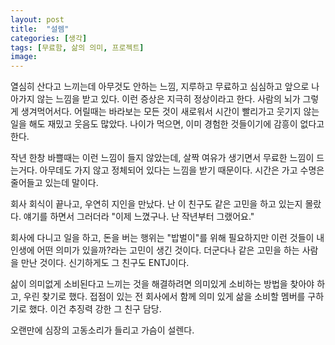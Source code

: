 ```yaml
---
layout: post
title:  "설렘"
categories: [생각]
tags: [무료함, 삶의 의미, 프로젝트]
image: 
---
```


열심히 산다고 느끼는데 아무것도 안하는 느낌, 지루하고 무료하고 심심하고 앞으로 나아가지 않는 느낌을 받고 있다.
이런 증상은 지극히 정상이라고 한다. 사람의 뇌가 그렇게 생겨먹어서다. 
어릴때는 바라보는 모든 것이 새로워서 시간이 빨리가고 웃기지 않는 일을 해도 재밌고 웃음도 많았다.
나이가 먹으면, 이미 경험한 것들이기에 감흥이 없다고 한다.

작년 한창 바쁠때는 이런 느낌이 들지 않았는데, 살짝 여유가 생기면서 무료한 느낌이 드는거다.
아무데도 가지 않고 정체되어 있다는 느낌을 받기 때문이다. 시간은 가고 수명은 줄어들고 있는데 말이다.

회사 회식이 끝나고, 우연히 지인을 만났다. 난 이 친구도 같은 고민을 하고 있는지 몰랐다.
얘기를 하면서 그러더라 "이제 느꼈구나. 난 작년부터 그랬어요."

회사에 다니고 일을 하고, 돈을 버는 행위는 "밥벌이"를 위해 필요하지만 이런 것들이 내 인생에 어떤 의미가 있을까?라는 고민이 생긴 것이다.
더군다나 같은 고민을 하는 사람을 만난 것이다. 신기하게도 그 친구도 ENTJ이다.

삶이 의미없게 소비된다고 느끼는 것을 해결하려면 의미있게 소비하는 방법을 찾아야 하고, 우린 찾기로 했다.
접점이 있는 전 회사에서 함께 의미 있게 삶을 소비할 멤버를 구하기로 했다. 이건 추징력 강한 그 친구 담당.

오랜만에 심장의 고동소리가 들리고 가슴이 설렌다.
